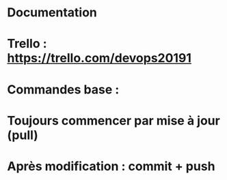 # Documentation 

# Trello : https://trello.com/devops20191


# Commandes base : 
#   Toujours commencer par mise à jour (pull)
#   Après modification : commit + push